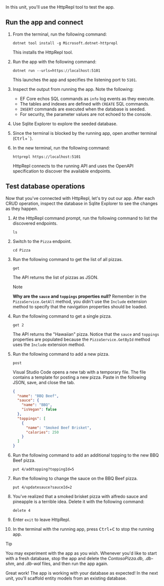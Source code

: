 In this unit, you'll use the HttpRepl tool to test the app.

## Run the app and connect

1. From the terminal, run the following command:

    ```dotnet-cli
    dotnet tool install -g Microsoft.dotnet-httprepl
    ```

    This installs the HttpRepl tool.

1. Run the app with the following command:

    ```dotnetcli
    dotnet run --urls=https://localhost:5101
    ```

    This launches the app and specifies the listening port to `5101`.
1. Inspect the output from running the app. Note the following:
    - EF Core echos SQL commands as `info` log events as they execute.
    - The tables and indexes are defined with `CREATE` SQL commands.
    - `INSERT` commands are executed when the database is seeded.
    - For security, the parameter values are not echoed to the console.
1. Use Sqlite Explorer to explore the seeded database.
1. Since the terminal is blocked by the running app, open another terminal (<kbd>Ctrl</kbd>+<kbd>`</kbd>).
1. In the new terminal, run the following command:

    ```dotnetcli
    httprepl https://localhost:5101
    ```

    HttpRepl connects to the running API and uses the OpenAPI specification to discover the available endpoints.

## Test database operations

Now that you've connected with HttpRepl, let's try out our app. After each CRUD operation, inspect the database in Sqlite Explorer to see the changes as they happen.

1. At the HttpRepl command prompt, run the following command to list the discovered endpoints.

    ```dotnetcli
    ls
    ```

1. Switch to the `Pizza` endpoint.

    ```dotnetcli
    cd Pizza
    ```

1. Run the following command to get the list of all pizzas.

    ```dotnetcli
    get
    ```

    The API returns the list of pizzas as JSON.

    > [!NOTE]
    > **Why are the `sauce` and `toppings` properties null?** Remember in the `PizzaService.GetAll` method, you didn't use the `Include` extension method to specify that the navigation properties should be loaded.

1. Run the following command to get a single pizza.

    ```dotnetcli
    get 2
    ```

    The API returns the "Hawaiian" pizza. Notice that the `sauce` and `toppings` properties are populated because the `PizzaService.GetById` method uses the `Include` extension method.

1. Run the following command to add a new pizza.

    ```dotnetcli
    post
    ```

    Visual Studio Code opens a new tab with a temporary file. The file contains a template for posting a new pizza. Paste in the following JSON, save, and close the tab.

    ```json
    {
      "name": "BBQ Beef",
      "sauce": {
        "name": "BBQ",
        "isVegan": false
      },
      "toppings": [
        {
          "name": "Smoked Beef Brisket",
          "calories": 250
        }
      ]
    }
    ```

1. Run the following command to add an additional topping to the new BBQ Beef pizza.

    ```dotnetcli
    put 4/addtopping?toppingId=5
    ```

1. Run the following to change the sauce on the BBQ Beef pizza.

    ```dotnetcli
    put 4/updatesauce?sauceId=2
    ```

1. You've realized that a smoked brisket pizza with alfredo sauce and pineapple is a terrible idea. Delete it with the following command:

    ```dotnetcli
    delete 4
    ```

1. Enter `exit` to leave HttpRepl.
1. In the terminal with the running app, press <kbd>Ctrl</kbd>+<kbd>C</kbd> to stop the running app.

> [!TIP]
> You may experiment with the app as you wish. Whenever you'd like to start with a fresh database, stop the app and delete the *ContosoPizza.db*, *.db-shm*, and *.db-wal* files, and then run the app again.

Great work! The app is working with your database as expected! In the next unit, you'll scaffold entity models from an existing database.
